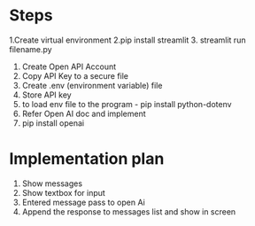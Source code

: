 # Steps
1.Create virtual environment
2.pip install streamlit
3. streamlit run filename.py

1. Create Open API Account
2. Copy API Key to a secure file
3. Create .env (environment variable) file
4. Store API key
5. to load env file to the program - pip install python-dotenv
6. Refer Open AI doc and implement 
7. pip install openai

# Implementation plan

1. Show messages
2. Show textbox for input
3. Entered message pass to open Ai
4. Append the response to messages list and show in screen